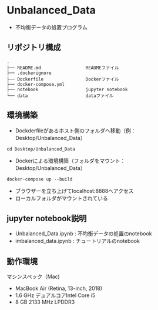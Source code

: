 # Unbalanced_Data
* 不均衡データの処置プログラム

## リポジトリ構成
```
.
├── README.md                 READMEファイル
├── .dockerignore        
├── Dockerfile                Dockerファイル
├── docker-compose.yml
├── notebook                  jupyter notebook
└── data                      dataファイル
```

## 環境構築

* Dockderfileがあるホスト側のフォルダへ移動（例：Desktop/Unbalanced_Data）
```
cd Desktop/Unbalanced_Data
```

* Dockerによる環境構築（フォルダをマウント：Desktop/Unbalanced_Data）
```
docker-compose up --build
```

* ブラウザーを立ち上げてlocalhost:8888へアクセス
* ローカルフォルダがマウントされている

## jupyter notebook説明
* Unbalanced_Data.ipynb : 不均衡データの処置のnotebook
* imbalanced_data.ipynb : チュートリアルのnotebook

## 動作環境
マシンスペック（Mac)
- MacBook Air (Retina, 13-inch, 2018)
- 1.6 GHz デュアルコアIntel Core i5
- 8 GB 2133 MHz LPDDR3